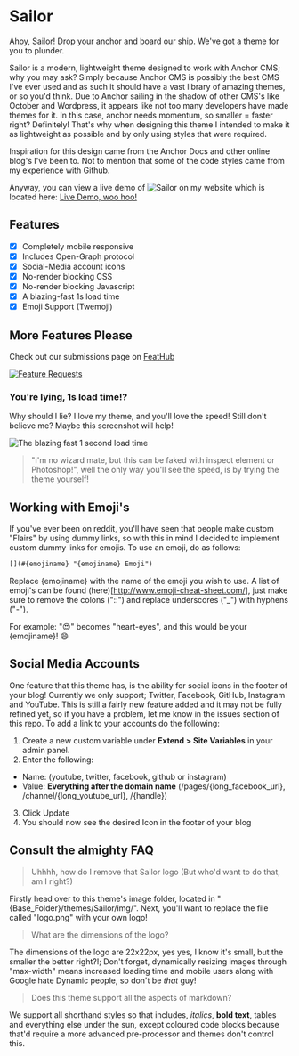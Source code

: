 # Sailor
Ahoy, Sailor! Drop your anchor and board our ship. We've got a theme for you to plunder.

Sailor is a modern, lightweight theme designed to work with Anchor CMS; why you may ask? Simply because Anchor CMS is possibly the best CMS I've ever used and as such it should have a vast library of amazing themes, or so you'd think. Due to Anchor sailing in the shadow of other CMS's like October and Wordpress, it appears like not too many developers have made themes for it. In this case, anchor needs momentum, so smaller = faster right? Definitely! That's why when designing this theme I intended to make it as lightweight as possible and by only using styles that were required.


Inspiration for this design came from the Anchor Docs and other online blog's I've been to. Not to mention that some of the code styles came from my experience with Github.

Anyway, you can view a live demo of ![Sailor](https://rossmacphee.com/Sailor/themes/sailor/img/logo.png) on my website which is located here: [Live Demo, woo hoo!](https://rossmacphee.com/Sailor/)

## Features

- [x] Completely mobile responsive
- [x] Includes Open-Graph protocol
- [x] Social-Media account icons
- [x] No-render blocking CSS
- [x] No-render blocking Javascript
- [x] A blazing-fast 1s load time
- [x] Emoji Support (Twemoji)

## More Features Please

Check out our submissions page on [FeatHub](http://feathub.com/)

[![Feature Requests](http://feathub.com/CaptainRoss/Sailor?format=svg)](http://feathub.com/CaptainRoss/Sailor)

### You're lying, 1s load time!?

Why should I lie? I love my theme, and you'll love the speed! Still don't believe me? Maybe this screenshot will help!

![The blazing fast 1 second load time](https://i.gyazo.com/7b9e8ebcadddb9818d66ca88aefe76e6.png)

> "I'm no wizard mate, but this can be faked with inspect element or Photoshop!", well the only way you'll see the speed, is by trying the theme yourself!

## Working with Emoji's

If you've ever been on reddit, you'll have seen that people make custom "Flairs" by using dummy links, so with this in mind I decided to implement custom dummy links for emojis. To use an emoji, do as follows:

```markdown
[](#{emojiname} "{emojiname} Emoji")
```

Replace {emojiname} with the name of the emoji you wish to use. A list of emoji's can be found (here)[http://www.emoji-cheat-sheet.com/], just make sure to remove the colons ("::") and replace underscores ("_") with hyphens ("-").

For example: ":heart_eyes:" becomes "heart-eyes", and this would be your {emojiname}! :smile:

## Social Media Accounts

One feature that this theme has, is the ability for social icons in the footer of your blog! Currently we only support; Twitter, Facebook, GitHub, Instagram and YouTube. This is still a fairly new feature added and it may not be fully refined yet, so if you have a problem, let me know in the issues section of this repo. To add a link to your accounts do the following:

1. Create a new custom variable under **Extend > Site Variables** in your admin panel.
2. Enter the following:
  - Name: (youtube, twitter, facebook, github or instagram)
  - Value: **Everything after the domain name** (/pages/{long_facebook_url}, /channel/{long_youtube_url}, /{handle})
3. Click Update
4. You should now see the desired Icon in the footer of your blog

## Consult the almighty FAQ

> Uhhhh, how do I remove that Sailor logo (But who'd want to do that, am I right?)

Firstly head over to this theme's image folder, located in "{Base_Folder}/themes/Sailor/img/". Next, you'll want to replace the file called "logo.png" with your own logo!

> What are the dimensions of the logo?

The dimensions of the logo are 22x22px, yes yes, I know it's small, but the smaller the better right?!; Don't forget, dynamically resizing images through "max-width" means increased loading time and mobile users along with Google hate Dynamic people, so don't be _that_ guy!

> Does this theme support all the aspects of markdown?

We support all shorthand styles so that includes, _italics_, **bold text**, tables and everything else under the sun, except coloured code blocks because that'd require a more advanced pre-processor and themes don't control this.
